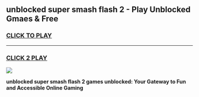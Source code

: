
## unblocked super smash flash 2 - Play Unblocked Gmaes & Free
<h3>
<a href="https://news.freeplayer.one?title=unblocked_super_smash_flash_2&ref=16F">CLICK TO PLAY</a></h3>
<hr>

<h3>
<a href="https://news.freeplayer.one?title=unblocked_super_smash_flash_2&ref=16F">CLICK 2 PLAY</a>
  
</h3>

<a href="https://news.freeplayer.one?title=unblocked_super_smash_flash_2&ref=16F/"><img src="https://clearcache.store/games.png"></a>


**unblocked super smash flash 2 games unblocked: Your Gateway to Fun and Accessible Online Gaming**
